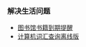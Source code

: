 ### 解决生活问题


- [图书馆书籍到期提醒](https://github.com/polyval/Python-Practice/blob/master/scripts/library_alert.py)
- [计算机词汇查询离线版](https://github.com/polyval/Python-Practice/blob/master/scripts/computer_dictionary/dicitionary_offline.py)